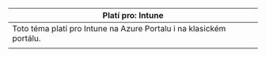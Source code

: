 |                              Platí pro: Intune                               |
|-------------------------------------------------------------------------------|
| Toto téma platí pro Intune na Azure Portalu i na klasickém portálu. |
|                                                                               |

